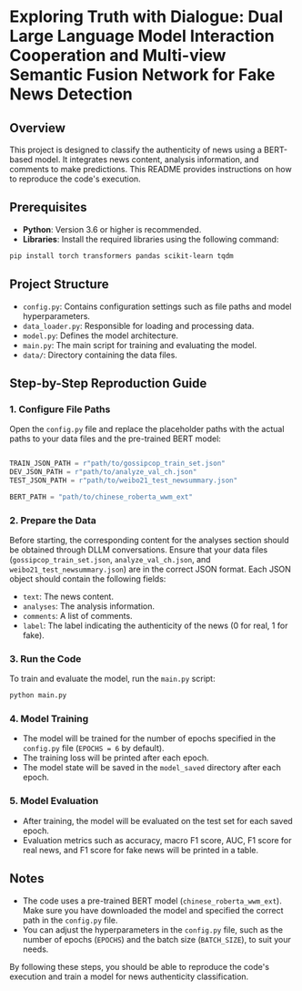 # Exploring  Truth with Dialogue: Dual Large Language Model Interaction Cooperation and Multi-view Semantic Fusion Network for Fake News Detection

## Overview
This project is designed to classify the authenticity of news using a BERT-based model. It integrates news content, analysis information, and comments to make predictions. This README provides instructions on how to reproduce the code's execution.

## Prerequisites
- **Python**: Version 3.6 or higher is recommended.
- **Libraries**: Install the required libraries using the following command:
```bash
pip install torch transformers pandas scikit-learn tqdm
```

## Project Structure
- `config.py`: Contains configuration settings such as file paths and model hyperparameters.
- `data_loader.py`: Responsible for loading and processing data.
- `model.py`: Defines the model architecture.
- `main.py`: The main script for training and evaluating the model.
- `data/`: Directory containing the data files.

## Step-by-Step Reproduction Guide

### 1. Configure File Paths
Open the `config.py` file and replace the placeholder paths with the actual paths to your data files and the pre-trained BERT model:
```python

TRAIN_JSON_PATH = r"path/to/gossipcop_train_set.json"
DEV_JSON_PATH = r"path/to/analyze_val_ch.json"
TEST_JSON_PATH = r"path/to/weibo21_test_newsummary.json"

BERT_PATH = "path/to/chinese_roberta_wwm_ext"
```

### 2. Prepare the Data
Before starting, the corresponding content for the analyses section should be obtained through DLLM conversations.
Ensure that your data files (`gossipcop_train_set.json`, `analyze_val_ch.json`, and `weibo21_test_newsummary.json`) are in the correct JSON format. Each JSON object should contain the following fields:
- `text`: The news content.
- `analyses`: The analysis information.
- `comments`: A list of comments.
- `label`: The label indicating the authenticity of the news (0 for real, 1 for fake).

### 3. Run the Code
To train and evaluate the model, run the `main.py` script:
```bash
python main.py
```

### 4. Model Training
- The model will be trained for the number of epochs specified in the `config.py` file (`EPOCHS = 6` by default).
- The training loss will be printed after each epoch.
- The model state will be saved in the `model_saved` directory after each epoch.

### 5. Model Evaluation
- After training, the model will be evaluated on the test set for each saved epoch.
- Evaluation metrics such as accuracy, macro F1 score, AUC, F1 score for real news, and F1 score for fake news will be printed in a table.

## Notes
- The code uses a pre-trained BERT model (`chinese_roberta_wwm_ext`). Make sure you have downloaded the model and specified the correct path in the `config.py` file.
- You can adjust the hyperparameters in the `config.py` file, such as the number of epochs (`EPOCHS`) and the batch size (`BATCH_SIZE`), to suit your needs.

By following these steps, you should be able to reproduce the code's execution and train a model for news authenticity classification.

